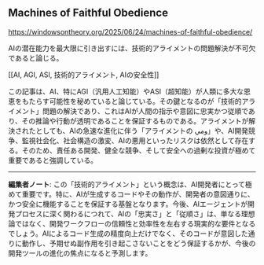 ## Machines of Faithful Obedience

https://windowsontheory.org/2025/06/24/machines-of-faithful-obedience/

AIの潜在能力を最大限に引き出すには、技術的アライメントの問題解決が不可欠であると論じる。

[[AI, AGI, ASI, 技術的アライメント, AIの安全性]]

この記事は、AI、特にAGI（汎用人工知能）やASI（超知能）が人類に多大な恩恵をもたらす可能性を秘めていると論じている。その鍵となるのが「技術的アライメント」問題の解決であり、これはAIが人間の指示や意図に忠実かつ従順であり、その推論や行動が透明であることを保証するものである。アライメントが解決されたとしても、AIの急速な進化に伴う「アライメントの ومي」や、AI開発競争、監視社会化、社会構造の激変、AIの悪用といったリスクは依然として存在する。そのため、責任ある開発、健全な競争、そして安全への過剰な投資が極めて重要であると強調している。

---

**編集者ノート**: この「技術的アライメント」という概念は、AI開発者にとって極めて重要です。特に、AIが生成するコードやその動作が、開発者の意図通りに、かつ安全に機能することを保証する基盤となります。今後、AIエージェントが開発プロセスに深く関わるにつれて、AIの「忠実さ」と「従順さ」は、単なる理想論ではなく、開発ワークフローの信頼性と効率性を左右する現実的な要件となるでしょう。AIによるコード生成の精度向上だけでなく、そのコードが意図した通りに動作し、予期せぬ副作用を引き起こさないことをどう保証するかが、今後の開発ツールの進化の焦点になると予測します。